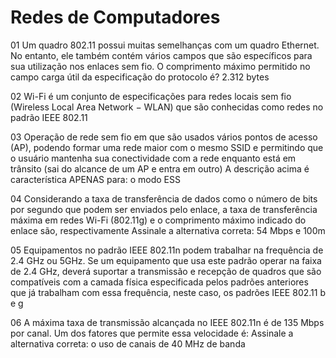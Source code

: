 # Redes de Computadores

01
​Um quadro 802.11 possui muitas semelhanças com um quadro Ethernet. No entanto, ele também contém vários campos que são específicos para sua utilização nos enlaces sem fio. O comprimento máximo permitido no campo carga útil da especificação do protocolo é?​
​2.312 bytes​

02
Wi-Fi é um conjunto de especificações para redes locais sem fio (Wireless Local Area Network − WLAN) que são conhecidas como redes no padrão IEEE​
802.11​

03
Operação de rede sem fio em que são usados vários pontos de acesso (AP), podendo formar uma rede maior com o mesmo SSID e permitindo que o usuário mantenha sua conectividade com a rede enquanto está em trânsito (sai do alcance de um AP e entra em outro)
A descrição acima é característica APENAS para:
o modo ESS​

04
Considerando a taxa de transferência de dados como o número de bits por segundo que podem ser enviados pelo enlace, a taxa de transferência máxima em redes Wi-Fi (802.11g) e o comprimento máximo indicado do enlace são, respectivamente
Assinale a alternativa correta:
54 Mbps e 100m

05
Equipamentos no padrão IEEE 802.11n podem trabalhar na frequência de 2.4 GHz ou 5GHz. Se um equipamento que usa este padrão operar na faixa de 2.4 GHz, deverá suportar a transmissão e recepção de quadros que são compatíveis com a camada física especificada pelos padrões anteriores que já trabalham com essa frequência, neste caso, os padrões IEEE 802.11
b e g​

06
A máxima taxa de transmissão alcançada no IEEE 802.11n é de 135 Mbps por canal. Um dos fatores que permite essa velocidade é:
Assinale a alternativa correta:
o uso de canais de 40 MHz de banda​
